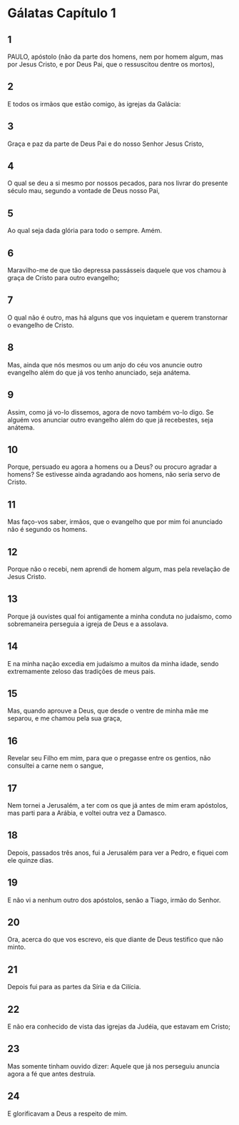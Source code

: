 # Gálatas Capítulo 1

## 1
PAULO, apóstolo (não da parte dos homens, nem por homem algum, mas por Jesus Cristo, e por Deus Pai, que o ressuscitou dentre os mortos),

## 2
E todos os irmãos que estão comigo, às igrejas da Galácia:

## 3
Graça e paz da parte de Deus Pai e do nosso Senhor Jesus Cristo,

## 4
O qual se deu a si mesmo por nossos pecados, para nos livrar do presente século mau, segundo a vontade de Deus nosso Pai,

## 5
Ao qual seja dada glória para todo o sempre. Amém.

## 6
Maravilho-me de que tão depressa passásseis daquele que vos chamou à graça de Cristo para outro evangelho;

## 7
O qual não é outro, mas há alguns que vos inquietam e querem transtornar o evangelho de Cristo.

## 8
Mas, ainda que nós mesmos ou um anjo do céu vos anuncie outro evangelho além do que já vos tenho anunciado, seja anátema.

## 9
Assim, como já vo-lo dissemos, agora de novo também vo-lo digo. Se alguém vos anunciar outro evangelho além do que já recebestes, seja anátema.

## 10
Porque, persuado eu agora a homens ou a Deus? ou procuro agradar a homens? Se estivesse ainda agradando aos homens, não seria servo de Cristo.

## 11
Mas faço-vos saber, irmãos, que o evangelho que por mim foi anunciado não é segundo os homens.

## 12
Porque não o recebi, nem aprendi de homem algum, mas pela revelação de Jesus Cristo.

## 13
Porque já ouvistes qual foi antigamente a minha conduta no judaísmo, como sobremaneira perseguia a igreja de Deus e a assolava.

## 14
E na minha nação excedia em judaísmo a muitos da minha idade, sendo extremamente zeloso das tradições de meus pais.

## 15
Mas, quando aprouve a Deus, que desde o ventre de minha mãe me separou, e me chamou pela sua graça,

## 16
Revelar seu Filho em mim, para que o pregasse entre os gentios, não consultei a carne nem o sangue,

## 17
Nem tornei a Jerusalém, a ter com os que já antes de mim eram apóstolos, mas parti para a Arábia, e voltei outra vez a Damasco.

## 18
Depois, passados três anos, fui a Jerusalém para ver a Pedro, e fiquei com ele quinze dias.

## 19
E não vi a nenhum outro dos apóstolos, senão a Tiago, irmão do Senhor.

## 20
Ora, acerca do que vos escrevo, eis que diante de Deus testifico que não minto.

## 21
Depois fui para as partes da Síria e da Cilícia.

## 22
E não era conhecido de vista das igrejas da Judéia, que estavam em Cristo;

## 23
Mas somente tinham ouvido dizer: Aquele que já nos perseguiu anuncia agora a fé que antes destruía.

## 24
E glorificavam a Deus a respeito de mim.

